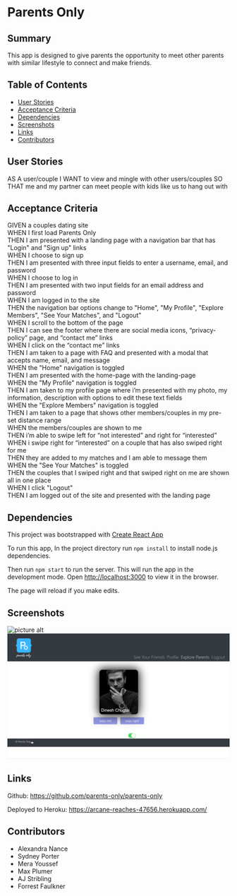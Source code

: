 # Parents Only

## Summary
This app is designed to give parents the opportunity to meet other parents with similar lifestyle to connect and make friends. 


## Table of Contents
- [User Stories](#user-stories)
- [Acceptance Criteria](#acceptance-criteria)
- [Dependencies](#dependencies)
- [Screenshots](#screenshots)
- [Links](#links)
- [Contributors](#contributors)


## User Stories
AS A user/couple
I WANT to view and mingle with other users/couples
SO THAT me and my partner can meet people with kids like us to hang out with 


## Acceptance Criteria 
GIVEN a couples dating site  
WHEN I first load Parents Only  
THEN I am presented with a landing page with a navigation bar that has "Login" and "Sign up" links  
WHEN I choose to sign up  
THEN I am presented with three input fields to enter a username, email, and password  
WHEN I choose to log in  
THEN I am presented with two input fields for an email address and password  
WHEN I am logged in to the site  
THEN the navigation bar options change to "Home", "My Profile", "Explore Members", "See Your Matches", and "Logout"  
WHEN I scroll to the bottom of the page   
THEN I can see the footer where there are social media icons, “privacy-policy” page,  and “contact me” links  
WHEN I click on the “contact me” links     
THEN I am taken to a page with FAQ and presented  with a modal that accepts name, email, and message  
WHEN the "Home" navigation is toggled  
THEN I am presented with the home-page with the landing-page  
WHEN the "My Profile" navigation is toggled  
THEN I am taken to my profile page where i’m presented with my photo, my information, description with options to edit these text fields  
WHEN the "Explore Members" navigation is toggled  
THEN I am taken to a page that shows other members/couples in my pre-set distance range  
WHEN the members/couples are shown to me  
THEN i’m able to swipe left for “not interested” and right for “interested”  
WHEN i swipe right for “interested” on a couple that has also swiped right for me  
THEN they are added to my matches and I am able to message them  
WHEN the "See Your Matches" is toggled  
THEN the couples that I swiped right and that swiped right on me are shown all in one place  
WHEN I click "Logout"  
THEN I am logged out of the site and presented with the landing page  


## Dependencies
This project was bootstrapped with [Create React App](https://github.com/facebook/create-react-app)

To run this app, In the project directory run `npm install` to install node.js dependencies.

Then run `npm start` to run the server.
This will run the app in the development mode.
Open [http://localhost:3000](http://localhost:3000) to view it in the browser.

The page will reload if you make edits.  

## Screenshots
![picture alt](client/public/img/landingpage.PNG)
![picture alt](client/public/img/matchpage.PNG)


## Links
Github: https://github.com/parents-only/parents-only

Deployed to Heroku: https://arcane-reaches-47656.herokuapp.com/


## Contributors
* Alexandra Nance
* Sydney Porter
* Mera Youssef
* Max Plumer
* AJ Stribling
* Forrest Faulkner